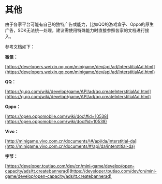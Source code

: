 # 其他

由于各家平台可能有自己的独特广告或能力，比如QQ的游戏盒子、Oppo的原生广告，SDK无法统一处理。建议需使用特殊能力时直接参照各家的文档进行接入。

参考文档如下：

**微信：**

[https://developers.weixin.qq.com/minigame/dev/api/ad/InterstitialAd.html](https://developers.weixin.qq.com/minigame/dev/api/ad/InterstitialAd.html)

**QQ：**

[https://q.qq.com/wiki/develop/game/API/ad/qq.createInterstitialAd.html](https://q.qq.com/wiki/develop/game/API/ad/qq.createInterstitialAd.html)

**Oppo：**

[https://open.oppomobile.com/wiki/doc\#id=10538](https://open.oppomobile.com/wiki/doc#id=10538)

**Vivo：**

[http://minigame.vivo.com.cn/documents/\#/api/da/interstitial-da](http://minigame.vivo.com.cn/documents/#/api/da/interstitial-da)

**字节：**

[https://developer.toutiao.com/dev/cn/mini-game/develop/open-capacity/ads/tt.createbannerad](https://developer.toutiao.com/dev/cn/mini-game/develop/open-capacity/ads/tt.createbannerad)

